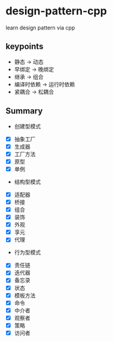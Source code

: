 # design-pattern-cpp

learn design pattern via cpp

## keypoints

* 静态 -> 动态
* 早绑定 -> 晚绑定
* 继承 -> 组合
* 编译时依赖 -> 运行时依赖
* 紧耦合 -> 松耦合

## Summary

* 创建型模式

- [X] 抽象工厂
- [X] 生成器
- [X] 工厂方法
- [X] 原型
- [X] 单例

* 结构型模式

- [X] 适配器
- [X] 桥接
- [X] 组合
- [X] 装饰
- [X] 外观
- [X] 享元
- [X] 代理

* 行为型模式

- [X] 责任链
- [X] 迭代器
- [X] 备忘录
- [X] 状态
- [X] 模板方法
- [X] 命令
- [X] 中介者
- [X] 观察者
- [X] 策略
- [X] 访问者
